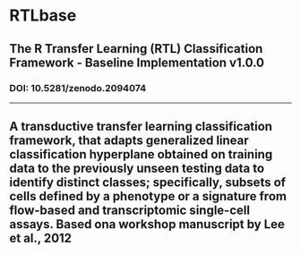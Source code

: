 # RTLbase
## The R Transfer Learning (RTL) Classification Framework - Baseline Implementation v1.0.0
### DOI: 10.5281/zenodo.2094074 
-----------
A transductive transfer learning classification framework, that adapts generalized linear classification hyperplane obtained on training data to the previously unseen testing data to identify distinct classes; specifically, subsets of cells defined by a phenotype or a signature from flow-based and transcriptomic single-cell assays.
Based ona workshop manuscript by Lee et al., 2012
-------------

